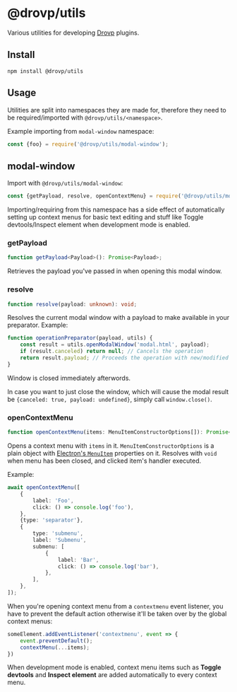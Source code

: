 # @drovp/utils

Various utilities for developing [Drovp](https://drovp.app) plugins.

## Install

```
npm install @drovp/utils
```

## Usage

Utilities are split into namespaces they are made for, therefore they need to be required/imported with `@drovp/utils/<namespace>`.

Example importing from `modal-window` namespace:

```js
const {foo} = require('@drovp/utils/modal-window');
```

## modal-window

Import with `@drovp/utils/modal-window`:

```ts
const {getPayload, resolve, openContextMenu} = require('@drovp/utils/modal-window');
```

Importing/requiring from this namespace has a side effect of automatically setting up context menus for basic text editing and stuff like Toggle devtools/Inspect element when development mode is enabled.

### getPayload

```ts
function getPayload<Payload>(): Promise<Payload>;
```

Retrieves the payload you've passed in when opening this modal window.

### resolve

```ts
function resolve(payload: unknown): void;
```

Resolves the current modal window with a payload to make available in your preparator. Example:

```ts
function operationPreparator(payload, utils) {
	const result = utils.openModalWindow('modal.html', payload);
	if (result.canceled) return null; // Cancels the operation
	return result.payload; // Proceeds the operation with new/modified payload
}
```

Window is closed immediately afterwords.

In case you want to just close the window, which will cause the modal result be `{canceled: true, payload: undefined}`, simply call `window.close()`.

### openContextMenu

```ts
function openContextMenu(items: MenuItemConstructorOptions[]): Promise<void>;
```

Opens a context menu with `items` in it. `MenuItemConstructorOptions` is a plain object with [Electron's `MenuItem`](https://www.electronjs.org/docs/latest/api/menu-item) properties on it. Resolves with `void` when menu has been closed, and clicked item's handler executed.

Example:

```ts
await openContextMenu([
	{
		label: 'Foo',
		click: () => console.log('foo'),
	},
	{type: 'separator'},
	{
		type: 'submenu',
		label: 'Submenu',
		submenu: [
			{
				label: 'Bar',
				click: () => console.log('bar'),
			},
		],
	},
]);
```

When you're opening context menu from a `contextmenu` event listener, you have to prevent the default action otherwise it'll be taken over by the global context menus:

```ts
someElement.addEventListener('contextmenu', event => {
	event.preventDefault();
	contextMenu(...items);
})
```

When development mode is enabled, context menu items such as **Toggle devtools** and **Inspect element** are added automatically to every context menu.
